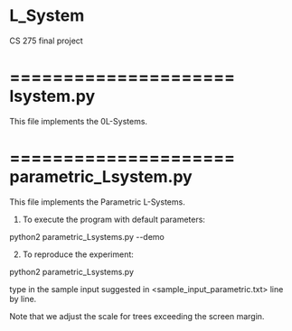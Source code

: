 # L_System
CS 275 final project

=====================
lsystem.py 
=====================

This file implements the 0L-Systems.



=====================
parametric_Lsystem.py
=====================

This file implements the Parametric L-Systems.

1. To execute the program with default parameters:

python2 parametric_Lsystems.py --demo


2. To reproduce the experiment:

python2 parametric_Lsystems.py 

type in the sample input suggested in <sample_input_parametric.txt> line by line.

Note that we adjust the scale for trees exceeding the screen margin.
